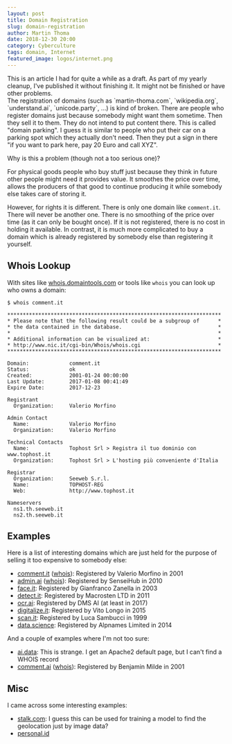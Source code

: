 ```yaml
---
layout: post
title: Domain Registration
slug: domain-registration
author: Martin Thoma
date: 2018-12-30 20:00
category: Cyberculture
tags: domain, Internet
featured_image: logos/internet.png
---
```

<div class="info">This is an article I had for quite a while as a draft. As part of my yearly cleanup, I've published it without finishing it. It might not be finished or have other problems.</div>
The registration of domains (such as `martin-thoma.com`,
`wikipedia.org`, `understand.ai`, `unicode.party`, …) is kind of broken.
There are people who register domains just because somebody might want them
sometime. Then they sell it to them. They do not intend to put content there.
This is called "domain parking". I guess it is similar to people who put their
car on a parking spot which they actually don't need. Then they put a sign
in there "if you want to park here, pay 20 Euro and call XYZ".

Why is this a problem (though not a too serious one)?

For physical goods people who buy stuff just because they think in future other
people might need it provides value. It smoothes the price over time, allows
the producers of that good to continue producing it while somebody else takes
care of storing it.

However, for rights it is different. There is only one domain like `comment.it`.
There will never be another one. There is no smoothing of the price over time
(as it can only be bought once). If it is not registered, there is no cost in
holding it available. In contrast, it is much more complicated to buy a domain
which is already registered by somebody else than registering it yourself.


## Whois Lookup

With sites like <a href="http://whois.domaintools.com/">whois.domaintools.com</a>
or tools like `whois` you can look up who owns a domain:

```
$ whois comment.it

*********************************************************************
* Please note that the following result could be a subgroup of      *
* the data contained in the database.                               *
*                                                                   *
* Additional information can be visualized at:                      *
* http://www.nic.it/cgi-bin/Whois/whois.cgi                         *
*********************************************************************

Domain:             comment.it
Status:             ok
Created:            2001-01-24 00:00:00
Last Update:        2017-01-08 00:41:49
Expire Date:        2017-12-23

Registrant
  Organization:     Valerio Morfino

Admin Contact
  Name:             Valerio Morfino
  Organization:     Valerio Morfino

Technical Contacts
  Name:             Tophost Srl > Registra il tuo dominio con www.tophost.it
  Organization:     Tophost Srl > L'hosting più conveniente d'Italia

Registrar
  Organization:     Seeweb S.r.l.
  Name:             TOPHOST-REG
  Web:              http://www.tophost.it

Nameservers
  ns1.th.seeweb.it
  ns2.th.seeweb.it

```


## Examples

Here is a list of interesting domains which are just held for the purpose of
selling it too expensive to somebody else:

* <a href="http://comment.it/">comment.it</a> (<a href="http://whois.domaintools.com/comment.it">whois</a>): Registered by Valerio Morfino in 2001
* <a href="http://admin.ai/">admin.ai</a> (<a href="http://whois.domaintools.com/admin.ai">whois</a>): Registered by SenseiHub in 2010
* <a href="http://face.it/">face.it</a>: Registered by Gianfranco Zanella in 2003
* <a href="http://detect.it/">detect.it</a>: Registered by Macrosten LTD in 2011
* <a href="https://ocr.ai/">ocr.ai</a>: Registered by DMS AI (at least in 2017)
* <a href="http://digitalize.it/">digitalize.it</a>: Registered by Vito Longo in 2015
* <a href="http://scan.it/">scan.it</a>: Registered by Luca Sambucci in 1999
* <a href="http://data.science/">data.science</a>: Registered by Alpnames Limited in 2014

And a couple of examples where I'm not too sure:

* <a href="http://ai.data/">ai.data</a>: This is strange. I get an Apache2 default page, but I can't find a WHOIS record
* <a href="http://comment.ai/">comment.ai</a> (<a href="http://whois.domaintools.com/comment.ai">whois</a>): Registered by Benjamin Milde in 2001


## Misc

I came across some interesting examples:

* <a href="http://stalk.com/">stalk.com</a>: I guess this can be used for training a model to find the geolocation just by image data?
* <a href="http://personal.id/">personal.id</a>
